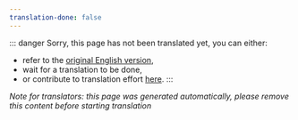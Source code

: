 ```yaml
---
translation-done: false
---
```

::: danger
Sorry, this page has not been translated yet, you can either:
- refer to the [original English version](</models/custom-avatars.md>),
- wait for a translation to be done,
- or contribute to translation effort [here](https://github.com/bsmg/wiki).
:::

_Note for translators: this page was generated automatically, please remove this content before starting translation_
